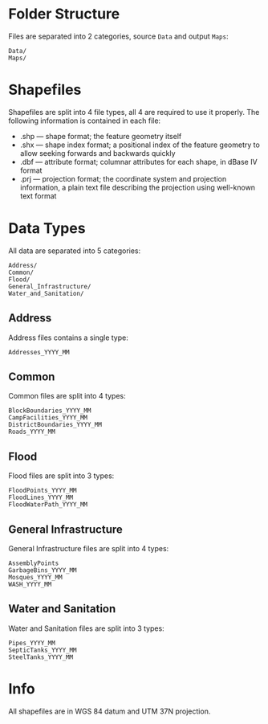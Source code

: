 # Folder Structure

Files are separated into 2 categories, source `Data` and output `Maps`:

```
Data/
Maps/
```

# Shapefiles

Shapefiles are split into 4 file types, all 4 are required to use it properly. The following information is contained in each file:

- .shp — shape format; the feature geometry itself
- .shx — shape index format; a positional index of the feature geometry to allow seeking forwards and backwards quickly
- .dbf — attribute format; columnar attributes for each shape, in dBase IV format
- .prj — projection format; the coordinate system and projection information, a plain text file describing the projection using well-known text format

# Data Types

All data are separated into 5 categories:

```
Address/
Common/
Flood/
General_Infrastructure/ 
Water_and_Sanitation/
```

## Address

Address files contains a single type:

```
Addresses_YYYY_MM
```

## Common

Common files are split into 4 types:

```
BlockBoundaries_YYYY_MM
CampFacilities_YYYY_MM
DistrictBoundaries_YYYY_MM
Roads_YYYY_MM
```

## Flood

Flood files are split into 3 types:

```
FloodPoints_YYYY_MM
FloodLines_YYYY_MM
FloodWaterPath_YYYY_MM
```

## General Infrastructure

General Infrastructure files are split into 4 types:

```
AssemblyPoints
GarbageBins_YYYY_MM
Mosques_YYYY_MM
WASH_YYYY_MM
```

## Water and Sanitation

Water and Sanitation files are split into 3 types:

```
Pipes_YYYY_MM
SepticTanks_YYYY_MM
SteelTanks_YYYY_MM
```

# Info

All shapefiles are in WGS 84 datum and UTM 37N projection.
